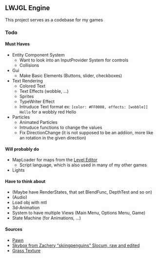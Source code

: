 ## LWJGL Engine
This project serves as a codebase for my games
### Todo
#### Must Haves
* Entity Component System
  * Want to look into an InputProvider System for controls
  * Collisions
* Gui
  * Make Basic Elements (Buttons, slider, checkboxes)
* Text Rendering
  * Colored Text
  * Text Effects (wobble, ...)
  * Sprites
  * TypeWriter Effect
  * Intruduce Text format ex: `[color: #FF0000, effects: [wobble]] Hello` for a wobbly red Hello
* Particles
  * Animated Particles
  * Intruduce functions to change the values
  * Fix DirectionChange (it is not supposed to be an addiion, more like an rotation in the given direction) 

#### Will probably do
* MapLoader for maps from the [Level Editor](https://github.com/PhoenixofForce/Level_Editor)
  * Script language, which is also used in many of my other games
* Lights

#### Have to think about
* (Maybe have RenderStates, that set BlendFunc, DepthTest and so on)
* (Audio)
* Load obj with mtl
* 3d-Animation
* System to have multiple Views (Main Menu, Options Menu, Game)
* State Machine (for Animations, ...)  


#### Sources
* [Pawn](https://opengameart.org/content/chess-pawn)
* [Skybox from Zachery “skiingpenguins” Slocum, raw and edited](https://opengameart.org/content/skiingpenguins-skybox-pack)
* [Grass Texture](https://kenney.nl/assets/voxel-pack)
